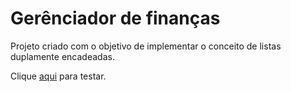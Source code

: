 # Gerênciador de finanças
Projeto criado com o objetivo de implementar o conceito de listas duplamente encadeadas.

Clique [aqui](https://expanses-manager.vercel.app/) para testar.
